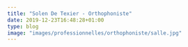 ```yaml
---
title: "Solen De Texier - Orthophoniste"
date: 2019-12-23T16:48:28+01:00
type: blog
image: "images/professionnelles/orthophoniste/salle.jpg"
---
```

